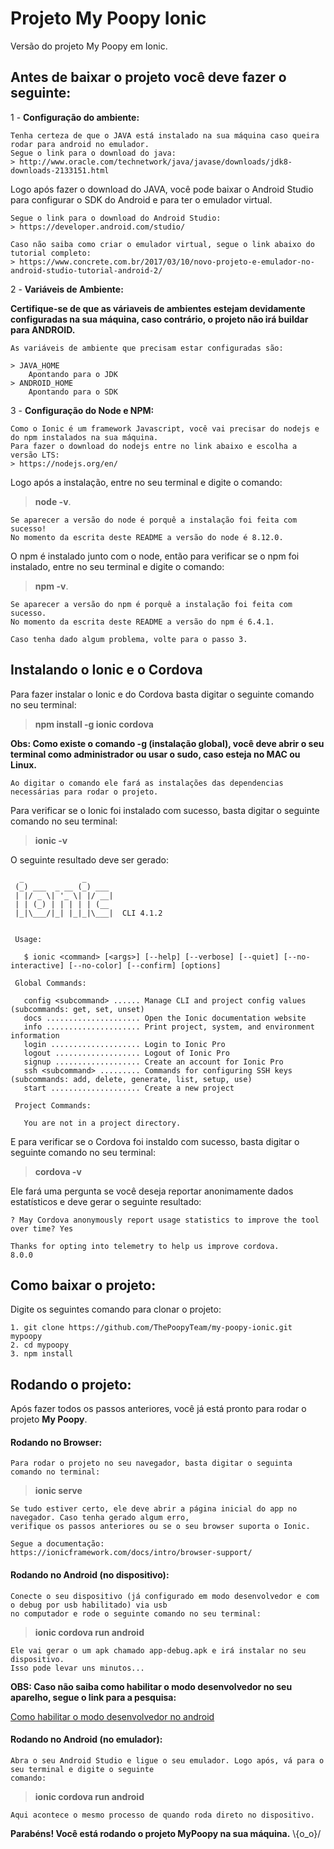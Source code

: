 # Projeto My Poopy Ionic

Versão do projeto My Poopy em Ionic. 

## Antes de baixar o projeto você deve fazer o seguinte:

1 - **Configuração do ambiente:**
```
Tenha certeza de que o JAVA está instalado na sua máquina caso queira rodar para android no emulador.
Segue o link para o download do java:
> http://www.oracle.com/technetwork/java/javase/downloads/jdk8-downloads-2133151.html
```

Logo após fazer o download do JAVA, você pode baixar o Android Studio para configurar o SDK do Android
e para ter o emulador virtual.
```
Segue o link para o download do Android Studio:
> https://developer.android.com/studio/

Caso não saiba como criar o emulador virtual, segue o link abaixo do tutorial completo:
> https://www.concrete.com.br/2017/03/10/novo-projeto-e-emulador-no-android-studio-tutorial-android-2/

```

2 - **Variáveis de Ambiente:**

**Certifique-se de que as váriaveis de ambientes estejam devidamente configuradas na sua máquina, caso contrário,
o projeto não irá buildar para ANDROID.**
```
As variáveis de ambiente que precisam estar configuradas são:

> JAVA_HOME
    Apontando para o JDK
> ANDROID_HOME
    Apontando para o SDK
```
3 - **Configuração do Node e NPM:**

```
Como o Ionic é um framework Javascript, você vai precisar do nodejs e do npm instalados na sua máquina.
Para fazer o download do nodejs entre no link abaixo e escolha a versão LTS:
> https://nodejs.org/en/
```

Logo após a instalação, entre no seu terminal e digite o comando: 

> **node -v**.
```
Se aparecer a versão do node é porquê a instalação foi feita com sucesso! 
No momento da escrita deste README a versão do node é 8.12.0.
```

O npm é instalado junto com o node, então para verificar se o npm foi instalado, entre no seu terminal e digite
o comando: 
> **npm -v**.
```
Se aparecer a versão do npm é porquê a instalação foi feita com sucesso.
No momento da escrita deste README a versão do npm é 6.4.1.

Caso tenha dado algum problema, volte para o passo 3.
```

## Instalando o Ionic e o Cordova

Para fazer instalar o Ionic e do Cordova basta digitar o seguinte comando no seu terminal:
> **npm install -g ionic cordova**

**Obs: Como existe o comando -g (instalação global), você deve abrir o seu terminal como administrador ou
usar o sudo, caso esteja no MAC ou Linux.**

```
Ao digitar o comando ele fará as instalações das dependencias necessárias para rodar o projeto.
```
Para verificar se o Ionic foi instalado com sucesso, basta digitar o seguinte comando no seu terminal:
> **ionic -v**

O seguinte resultado deve ser gerado:
```
  _             _
 (_) ___  _ __ (_) ___
 | |/ _ \| '_ \| |/ __|
 | | (_) | | | | | (__
 |_|\___/|_| |_|_|\___|  CLI 4.1.2


 Usage:

   $ ionic <command> [<args>] [--help] [--verbose] [--quiet] [--no-interactive] [--no-color] [--confirm] [options]

 Global Commands:

   config <subcommand> ...... Manage CLI and project config values (subcommands: get, set, unset)
   docs ..................... Open the Ionic documentation website
   info ..................... Print project, system, and environment information
   login .................... Login to Ionic Pro
   logout ................... Logout of Ionic Pro
   signup ................... Create an account for Ionic Pro
   ssh <subcommand> ......... Commands for configuring SSH keys (subcommands: add, delete, generate, list, setup, use)
   start .................... Create a new project

 Project Commands:

   You are not in a project directory.
```
E para verificar se o Cordova foi instaldo com sucesso, basta digitar o seguinte comando no seu terminal:
> **cordova -v**

Ele fará uma pergunta se você deseja reportar anonimamente dados estatísticos e deve gerar
o seguinte resultado:
```
? May Cordova anonymously report usage statistics to improve the tool over time? Yes

Thanks for opting into telemetry to help us improve cordova.
8.0.0
```


## Como baixar o projeto:

Digite os seguintes comando para clonar o projeto:
```
1. git clone https://github.com/ThePoopyTeam/my-poopy-ionic.git mypoopy
2. cd mypoopy
3. npm install
```

## Rodando o projeto:
Após fazer todos os passos anteriores, você já está pronto para rodar o projeto **My Poopy**.

#### Rodando no Browser:
```
Para rodar o projeto no seu navegador, basta digitar o seguinta comando no terminal:
```
> **ionic serve**

```
Se tudo estiver certo, ele deve abrir a página inicial do app no navegador. Caso tenha gerado algum erro,
verifique os passos anteriores ou se o seu browser suporta o Ionic.

Segue a documentação:
https://ionicframework.com/docs/intro/browser-support/
```

#### Rodando no Android (no dispositivo):
```
Conecte o seu dispositivo (já configurado em modo desenvolvedor e com o debug por usb habilitado) via usb
no computador e rode o seguinte comando no seu terminal:
```
> **ionic cordova run android**

```
Ele vai gerar o um apk chamado app-debug.apk e irá instalar no seu dispositivo.
Isso pode levar uns minutos...
```

**OBS: Caso não saiba como habilitar o modo desenvolvedor no seu aparelho, segue o link para a pesquisa:**

[Como habilitar o modo desenvolvedor no android](https://www.google.com.br/search?ei=gh-ZW8K-DISiwgT3or6gBA&q=habilitar+modo+desenvolvedor+android&oq=habilidmodo+desenvolvedor+android&gs_l=psy-ab.3.0.0i13k1j0i13i30k1l8j0i13i5i30k1.7233.8375.0.10250.7.7.0.0.0.0.187.747.0j5.5.0....0...1c.1.64.psy-ab..2.5.746...0i7i30k1.0.xTeqYx3yLiQ)

#### Rodando no Android (no emulador):
```
Abra o seu Android Studio e ligue o seu emulador. Logo após, vá para o seu terminal e digite o seguinte 
comando:
```
> **ionic cordova run android**

```
Aqui acontece o mesmo processo de quando roda direto no dispositivo.
```

**Parabéns! Você está rodando o projeto MyPoopy na sua máquina.**
\\{o_o}/
